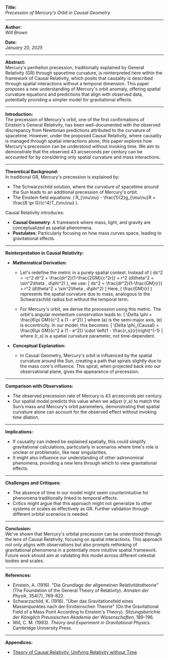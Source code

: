 **Title:**  
*Precession of Mercury's Orbit in Causal Geometry*

---

**Author:**  
*Will Brown*

**Date:**  
*January 20, 2025*

---

**Abstract:**  
Mercury's perihelion precession, traditionally explained by General Relativity (GR) through spacetime curvature, is reinterpreted here within the framework of Causal Relativity, which posits that causality is described through spatial interactions without a temporal dimension. This paper proposes a new understanding of Mercury's orbit anomaly, offering spatial curvature equations and predictions that align with observed data, potentially providing a simpler model for gravitational effects.

---

**Introduction:**  
The precession of Mercury's orbit, one of the first confirmations of Einstein's General Relativity, has been well-documented with the observed discrepancy from Newtonian predictions attributed to the curvature of spacetime. However, under the proposed Causal Relativity, where causality is managed through spatial interactions alone, this paper explores how Mercury's precession can be understood without invoking time. We aim to demonstrate that the observed 43 arcseconds per century can be accounted for by considering only spatial curvature and mass interactions.

---

**Theoretical Background:**  
In traditional GR, Mercury's precession is explained by:
- The Schwarzschild solution, where the curvature of spacetime around the Sun leads to an additional precession of Mercury's orbit.
- The Einstein field equations: \( R_{\mu\nu} - \frac{1}{2}g_{\mu\nu}R = \frac{8 \pi G}{c^4}T_{\mu\nu} \).

Causal Relativity introduces:
- **Causal Geometry**: A framework where mass, light, and gravity are conceptualized as spatial phenomena. 
- **Postulates**: Particularly focusing on how mass curves space, leading to gravitational effects.

---

**Reinterpretation in Causal Relativity:**

- **Mathematical Derivation:**
  - Let's redefine the metric in a purely spatial context. Instead of \( ds^2 = -c^2 dt^2 + \frac{dr^2}{1-\frac{2GM}{c^2r}} + r^2 (d\theta^2 + \sin^2\theta \, d\phi^2) \), we use:
    \[
    ds^2 = \frac{dr^2}{1-\frac{GM}{r}} + r^2 (d\theta^2 + \sin^2\theta \, d\phi^2)
    \]
    Here, \( \frac{GM}{r} \) represents the spatial curvature due to mass, analogous to the Schwarzschild radius but without the temporal term.
  
  - For Mercury's orbit, we derive the precession using this metric. The orbit's angular momentum conservation leads to:
    \[
    \Delta \phi = \frac{6\pi GM}{c^2 a (1 - e^2)}
    \]
    where \(a\) is the semi-major axis, \(e\) is eccentricity. In our model, this becomes:
    \[
    \Delta \phi_{Causal} = \frac{6\pi GM}{c^2 a (1 - e^2)} \cdot \left(1 - \frac{r_s}{r}\right)^{-1}
    \]
    where \(r_s\) is a spatial curvature parameter, not time-dependent.

- **Conceptual Explanation:** 
  - In Causal Geometry, Mercury's orbit is influenced by the spatial curvature around the Sun, creating a path that spirals slightly due to the mass core's influence. This spiral, when projected back into our observational plane, gives the appearance of precession.

---

**Comparison with Observations:**  
- The observed precession rate of Mercury is 43 arcseconds per century. 
- Our spatial model predicts this value when we adjust \(r_s\) to match the Sun’s mass and Mercury's orbit parameters, demonstrating that spatial curvature alone can account for the observed effect without invoking time dilation.

---

**Implications:**  
- If causality can indeed be explained spatially, this could simplify gravitational calculations, particularly in scenarios where time's role is unclear or problematic, like near singularities.
- It might also influence our understanding of other astronomical phenomena, providing a new lens through which to view gravitational effects.

---

**Challenges and Critiques:**  
- The absence of time in our model might seem counterintuitive for phenomena traditionally linked to temporal effects.
- Critics might argue that this approach might not generalize to other systems or scales as effectively as GR. Further validation through different orbital scenarios is needed.

---

**Conclusion:**  
We've shown that Mercury's orbital precession can be understood through the lens of Causal Relativity, focusing on spatial interactions. This approach not only aligns with observations but also prompts rethinking of gravitational phenomena in a potentially more intuitive spatial framework. Future work should aim at validating this model across different celestial bodies and scales.

---

**References:**  
- Einstein, A. (1916). "Die Grundlage der allgemeinen Relativitätstheorie" (The Foundation of the General Theory of Relativity). *Annalen der Physik*, 354(7), 769-822.
- Schwarzschild, K. (1916). "Über das Gravitationsfeld eines Massenpunktes nach der Einsteinschen Theorie" (On the Gravitational Field of a Mass Point According to Einstein's Theory). *Sitzungsberichte der Königlich Preussischen Akademie der Wissenschaften*, 189-196.
- Will, C. M. (1993). *Theory and Experiment in Gravitational Physics*. Cambridge University Press.

---

**Appendices:**  
- [Theory of Causal Relativity: Unifying Relativity without Time]()
